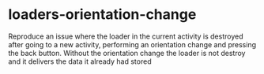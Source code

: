 loaders-orientation-change
==========================

Reproduce an issue where the loader in the current activity is destroyed after going to a new activity, performing an orientation change and pressing the back button.  Without the orientation change the loader is not destroy and it delivers the data it already had stored
